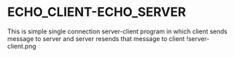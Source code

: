 # ECHO_CLIENT-ECHO_SERVER
This is simple single connection server-client program in which client sends message to server and server resends that message to client
!server-client.png
